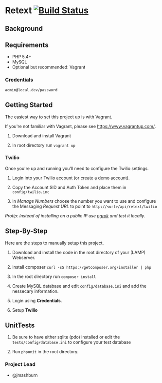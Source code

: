 Retext [![Build Status](https://travis-ci.org/jmashburn/retext.svg?branch=master)](https://travis-ci.org/jmashburn/retext)
===========================================

## Background ##

## Requirements ##

* PHP 5.4+
* MySQL
* Optional but recommended: Vagrant

### Credentials ###
`admin@local.dev/password`

## Getting Started ##

The easiest way to set this project up is with Vagrant.

If you're not familiar with Vagrant, please see <https://www.vagrantup.com/>.

1. Download and install Vagrant

2. In root directory run `vagrant up`

### Twilio ###

Once you're up and running you'll need to configure the Twilio settings.

1. Login into your Twilio account (or create a demo account).

2. Copy the Account SID and Auth Token and place them in `config/twilio.inc`

3. In *Manage Numbers* choose the number you want to use and configure the Messaging *Request URL* to point to `http://<url>/api/retext/twilio`

 *Protip: Instead of installing on a public IP use [ngrok](http://ngrok.com) and test it locally.*

## Step-By-Step ##

Here are the steps to manually setup this project.

1. Download and install the code in the root directory of your (LAMP) Webserver.

2. Install composer `curl -sS https://getcomposer.org/installer | php`

3. In the root directory run `composer install`

4. Create MySQL database and edit `config/database.ini` and add the nessecary information.

5. Login using **Credentials**.

6. Setup **Twilio**


## UnitTests ##

1. Be sure to have either sqlite (pdo) installed or edit the `tests/config/database.ini` to configure your test database

2. Run `phpunit` in the root directory.

### Project Lead ###

* @jmashburn

